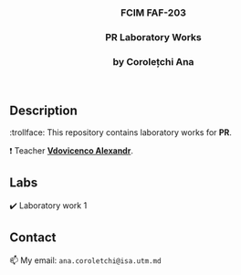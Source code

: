 <h3 align="center">FCIM FAF-203</h3>
  <div align="center">
    <h3>PR Laboratory Works</h3>
    <h3>by Corolețchi Ana</h3>
  <br/>
  </div>

 
## Description

:trollface:  This repository contains laboratory works for **PR**.

:exclamation:  Teacher [**Vdovicenco Alexandr**](https://github.com/ASV44).

## Labs

:heavy_check_mark: Laboratory work 1

## Contact

:mailbox:  My email: `ana.coroletchi@isa.utm.md`
